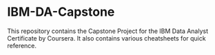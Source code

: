 # IBM-DA-Capstone
This repository contains the Capstone Project for the IBM Data Analyst Certificate by Coursera.
It also contains various cheatsheets for quick reference.
